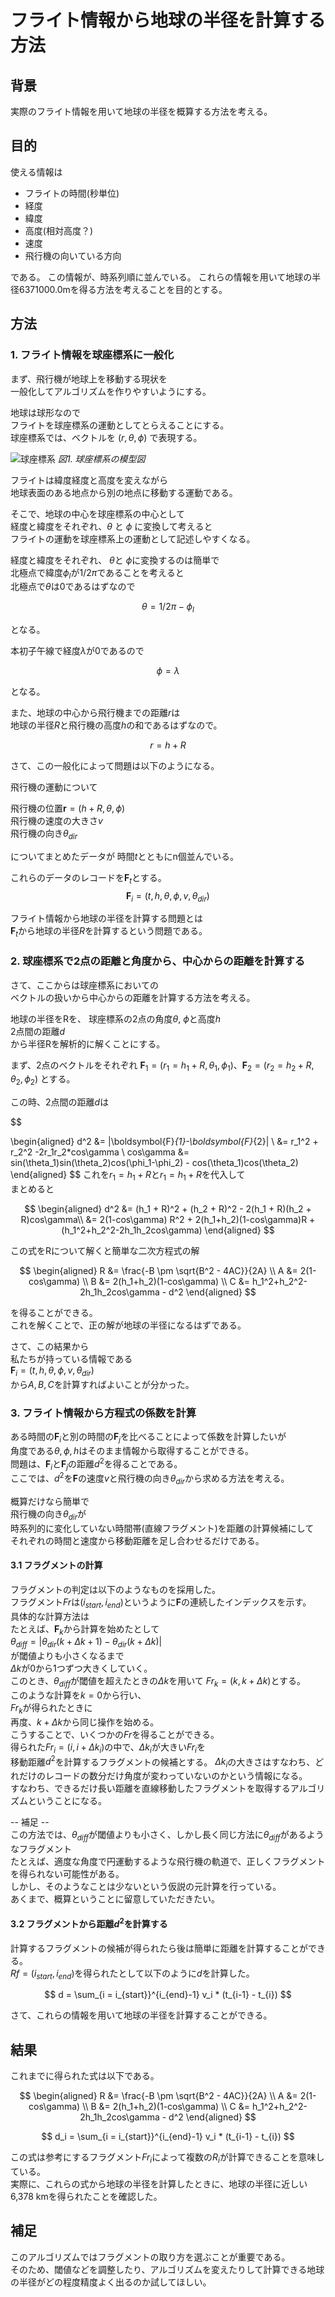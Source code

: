 # フライト情報から地球の半径を計算する方法

## 背景
実際のフライト情報を用いて地球の半径を概算する方法を考える。


## 目的


使える情報は

- フライトの時間(秒単位)
- 経度
- 緯度
- 高度(相対高度？)
- 速度
- 飛行機の向いている方向

である。
この情報が、時系列順に並んでいる。
これらの情報を用いて地球の半径6371000.0mを得る方法を考えることを目的とする。

## 方法
### 1. フライト情報を球座標系に一般化
まず、飛行機が地球上を移動する現状を<br>
一般化してアルゴリズムを作りやすいようにする。

地球は球形なので<br>
フライトを球座標系の運動としてとらえることにする。<br>
球座標系では、ベクトルを
$(r, \theta, \phi)$
で表現する。

![球座標系](./Resources/球座標系.png)
*図1. 球座標系の模型図*

フライトは緯度経度と高度を変えながら<br>
地球表面のある地点から別の地点に移動する運動である。

そこで、地球の中心を球座標系の中心として<br>
経度と緯度をそれぞれ、$\theta$ と $\phi$ に変換して考えると<br>
フライトの運動を球座標系上の運動として記述しやすくなる。

経度と緯度をそれぞれ、 $\theta$と $\phi$に変換するのは簡単で<br>
北極点で緯度${\phi}_l$が$1/2 \pi$であることを考えると<br>
北極点で$\theta$は0であるはずなので

$$
\theta = 1/2 \pi - {\phi}_l
$$

となる。

本初子午線で経度$\lambda$が0であるので

$$
\phi = \lambda
$$

となる。


また、地球の中心から飛行機までの距離$r$は<br>
地球の半径$R$と飛行機の高度$h$の和であるはずなので。

$$
r = h + R
$$

さて、この一般化によって問題は以下のようになる。

飛行機の運動について<br>

飛行機の位置$\boldsymbol{r} = (h+R, \theta, \phi)$<br>
飛行機の速度の大きさ$v$<br>
飛行機の向き$\theta_{dir}$<br>

についてまとめたデータが
時間$t$とともにn個並んでいる。

これらのデータのレコードを$\boldsymbol{F}_{t}$とする。
$$
\boldsymbol{F}_{i} = (t, h, \theta, \phi, v, \theta_{dir})
$$

フライト情報から地球の半径を計算する問題とは<br>
$\boldsymbol{F}_{t}$から地球の半径$R$を計算するという問題である。


### 2. 球座標系で2点の距離と角度から、中心からの距離を計算する

さて、ここからは球座標系においての<br>
ベクトルの扱いから中心からの距離を計算する方法を考える。<br>

地球の半径をRを、
球座標系の2点の角度$\theta$, $\phi$と高度$h$<br>
2点間の距離$d$<br>
から半径Rを解析的に解くことにする。<br>

まず、2点のベクトルをそれぞれ
$\boldsymbol{F}_{1}=(r_1 = h_1 + R, \theta_1, \phi_1)$、$\boldsymbol{F}_{2}=(r_2 = h_2 + R, \theta_2, \phi_2)$
とする。

この時、2点間の距離$d$は<br>

$$

\begin{aligned}
d^2 &= |\boldsymbol{F}_{1}-\boldsymbol{F}_{2}| \\
&= r_1^2 + r_2^2 -2r_1r_2*cos\gamma \\
cos\gamma &= sin(\theta_1)sin(\theta_2)cos(\phi_1-\phi_2) - cos(\theta_1)cos(\theta_2)
\end{aligned}
$$
これを$r_1 = h_1 + R$と$r_1 = h_1 + R$を代入して<br>
まとめると

$$
\begin{aligned}
d^2 &= (h_1 + R)^2 + (h_2 + R)^2 - 2(h_1 + R)(h_2 + R)cos\gamma\\
&= 2(1-cos\gamma) R^2 + 2(h_1+h_2)(1-cos\gamma)R + (h_1^2+h_2^2-2h_1h_2cos\gamma)
\end{aligned}
$$

この式をRについて解くと簡単な二次方程式の解

$$
\begin{aligned}
R &= \frac{-B \pm \sqrt{B^2 - 4AC}}{2A} \\
A &= 2(1-cos\gamma) \\
B &= 2(h_1+h_2)(1-cos\gamma) \\
C &= h_1^2+h_2^2-2h_1h_2cos\gamma - d^2
\end{aligned}
$$

を得ることができる。<br>
これを解くことで、正の解が地球の半径になるはずである。

さて、この結果から<br>
私たちが持っている情報である<br>
$\boldsymbol{F}_{i} = (t, h, \theta, \phi, v, \theta_{dir})$<br>
から$A,B,C$を計算すればよいことが分かった。

### 3. フライト情報から方程式の係数を計算
ある時間の$\boldsymbol{F}_{i}$と別の時間の$\boldsymbol{F}_{j}$を比べることによって係数を計算したいが<br>
角度である$\theta,\phi,h$はそのまま情報から取得することができる。<br>
問題は、$\boldsymbol{F}_{i}$と$\boldsymbol{F}_{j}$の距離$d^2$を得ることである。<br>
ここでは、$d^2$を$\boldsymbol{F}$の速度$v$と飛行機の向き$\theta_{dir}$から求める方法を考える。<br>

概算だけなら簡単で<br>
飛行機の向き$\theta_{dir}$が<br>
時系列的に変化していない時間帯(直線フラグメント)を距離の計算候補にして<br>
それぞれの時間と速度から移動距離を足し合わせるだけである。

#### 3.1 フラグメントの計算
フラグメントの判定は以下のようなものを採用した。<br>
フラグメント$Fr$は$(i_{start}, i_{end})$というように$\boldsymbol{F}$の連続したインデックスを示す。<br>
具体的な計算方法は<br>
たとえば、$\boldsymbol{F}_{k}$から計算を始めたとして<br>
$\theta_{diff} = |\theta_{dir}(k+\Delta k + 1)-\theta_{dir}(k+\Delta k)|$<br>
が閾値よりも小さくなるまで<br>
$\Delta k$が0から1つずつ大きくしていく。<br>
このとき、$\theta_{diff}$が閾値を超えたときの$\Delta k$を用いて
$Fr_k=(k, k+\Delta k)$とする。<br>
このような計算を$k=0$から行い、<br>
$Fr_k$が得られたときに<br>
再度、$k+\Delta k$から同じ操作を始める。<br>
こうすることで、いくつかの$Fr$を得ることができる。<br>
得られた$Fr_i = (i, i+\Delta k_i)$の中で、$\Delta k_i$が大きい$Fr_i$を<br>
移動距離$d^2$を計算するフラグメントの候補とする。
$\Delta k_i$の大きさはすなわち、どれだけのレコードの数分だけ角度が変わっていないのかという情報になる。<br>
すなわち、できるだけ長い距離を直線移動したフラグメントを取得するアルゴリズムということになる。

-- 補足 --<br>
この方法では、$\theta_{diff}$が閾値よりも小さく、しかし長く同じ方法に$\theta_{diff}$があるようなフラグメント<br>
たとえば、適度な角度で円運動するような飛行機の軌道で、正しくフラグメントを得られない可能性がある。<br>
しかし、そのようなことは少ないという仮説の元計算を行っている。<br>
あくまで、概算ということに留意していただきたい。<br>
#### 3.2 フラグメントから距離$d^2$を計算する
計算するフラグメントの候補が得られたら後は簡単に距離を計算することができる。<br>
$Rf=(i_{start}, i_{end})$を得られたとして以下のように$d$を計算した。<br>

$$
d = \sum_{i = i_{start}}^{i_{end}-1} v_i * (t_{i-1} - t_{i}) 
$$

さて、これらの情報を用いて地球の半径を計算することができる。

## 結果

これまでに得られた式は以下である。<br>

$$
\begin{aligned}
R &= \frac{-B \pm \sqrt{B^2 - 4AC}}{2A} \\
A &= 2(1-cos\gamma) \\
B &= 2(h_1+h_2)(1-cos\gamma) \\
C &= h_1^2+h_2^2-2h_1h_2cos\gamma - d^2
\end{aligned}
$$

$$
d_i = \sum_{i = i_{start}}^{i_{end}-1} v_i * (t_{i-1} - t_{i}) 
$$

この式は参考にするフラグメント$Fr_i$によって複数の$R_i$が計算できることを意味している。<br>
実際に、これらの式から地球の半径を計算したときに、地球の半径に近しい6,378 kmを得られたことを確認した。

## 補足
このアルゴリズムではフラグメントの取り方を選ぶことが重要である。<br>
そのため、閾値などを調整したり、アルゴリズムを変えたりして計算できる地球の半径がどの程度精度よく出るのか試してほしい。
